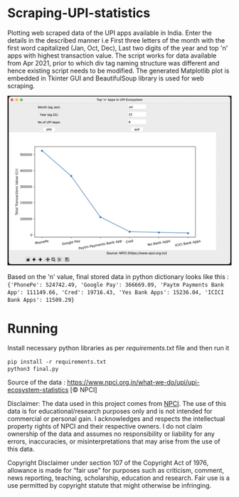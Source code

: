 # Scraping-UPI-statistics

Plotting web scraped data of the UPI apps available in India. Enter the details in the described manner i.e First three letters of the month with the first word capitalized (Jan, Oct, Dec), Last two digits of the year and top 'n' apps with highest transaction value. The script works for data available from Apr 2021, prior to which div tag naming structure was different and hence existing script needs to be modified. The generated Matplotlib plot is embedded in Tkinter GUI and BeautifulSoup library is used for web scraping.

![Screenshot](img.png)

Based on the 'n' value, final stored data in python dictionary looks like this :
`{'PhonePe': 524742.49, 'Google Pay': 366669.09, 'Paytm Payments Bank App': 111149.66, 'Cred': 19716.43, 'Yes Bank Apps': 15236.04, 'ICICI Bank Apps': 11509.29}`

# Running

Install necessary python libraries as per _requirements.txt_ file and then run it

```
pip install -r requirements.txt
python3 final.py
```

Source of the data : https://www.npci.org.in/what-we-do/upi/upi-ecosystem-statistics [© NPCI]

Disclaimer: The data used in this project comes from [NPCI](https://www.npci.org.in/). The use of this data is for educational/research purposes only and is not intended for commercial or personal gain. I acknowledges and respects the intellectual property rights of NPCI and their respective owners. I do not claim ownership of the data and assumes no responsibility or liability for any errors, inaccuracies, or misinterpretations that may arise from the use of this data.

Copyright Disclaimer under section 107 of the Copyright Act of 1976, allowance is made for “fair use” for purposes such as criticism, comment, news reporting, teaching, scholarship, education and research. Fair use is a use permitted by copyright statute that might otherwise be infringing.
